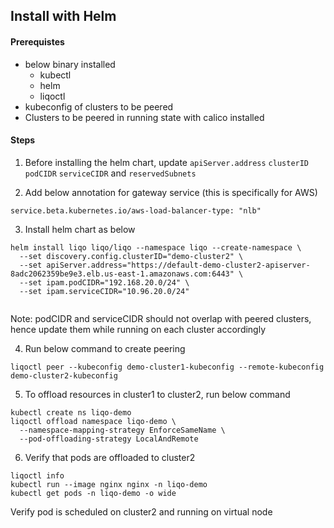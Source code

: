 ## Install with Helm

#### Prerequistes

- below binary installed
    - kubectl
    - helm
    - liqoctl
- kubeconfig of clusters to be peered
- Clusters to be peered in running state with calico installed

#### Steps

1. Before installing the helm chart, update `apiServer.address` `clusterID` `podCIDR` `serviceCIDR` and `reservedSubnets`

2. Add below annotation for gateway service (this is specifically for AWS)
```
service.beta.kubernetes.io/aws-load-balancer-type: "nlb"
```
3. Install helm chart as below
```
helm install liqo liqo/liqo --namespace liqo --create-namespace \
  --set discovery.config.clusterID="demo-cluster2" \
  --set apiServer.address="https://default-demo-cluster2-apiserver-8adc2062359be9e3.elb.us-east-1.amazonaws.com:6443" \
  --set ipam.podCIDR="192.168.20.0/24" \
  --set ipam.serviceCIDR="10.96.20.0/24"
  
```
Note: podCIDR and serviceCIDR should not overlap with peered clusters, hence update them while running on each cluster accordingly

4. Run below command to create peering

```
liqoctl peer --kubeconfig demo-cluster1-kubeconfig --remote-kubeconfig demo-cluster2-kubeconfig
```
 
5. To offload resources in cluster1 to cluster2, run below command

```
kubectl create ns liqo-demo
liqoctl offload namespace liqo-demo \
  --namespace-mapping-strategy EnforceSameName \
  --pod-offloading-strategy LocalAndRemote
```
6. Verify that pods are offloaded to cluster2

```
liqoctl info
kubectl run --image nginx nginx -n liqo-demo
kubectl get pods -n liqo-demo -o wide
```
Verify pod is scheduled on cluster2 and running on virtual node